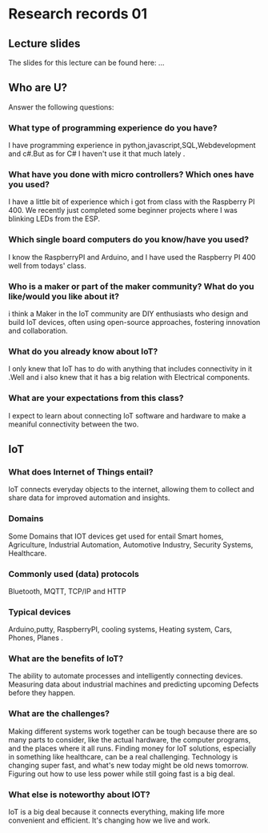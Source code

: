# Research records 01

## Lecture slides

The slides for this lecture can be found here: ...

## Who are U?
Answer the following questions:


### What type of programming experience do you have?
I have programming experience in python,javascript,SQL,Webdevelopment and c#.But as for C# I haven't use it that much lately .

### What have you done with micro controllers? Which ones have you used?
I have a little bit of experience which i got from class with the Raspberry PI 400. We recently just completed some beginner projects where I was blinking LEDs from the ESP.

### Which single board computers do you know/have you used?
I know the RaspberryPI and Arduino, and I have used the Raspberry PI 400 well from todays' class.

### Who is a maker or part of the maker community? What do you like/would you like about it?
i think a Maker in the IoT community are DIY enthusiasts who design and build IoT devices, often using open-source approaches, fostering innovation and collaboration.

### What do you already know about IoT?
I only knew that IoT has to do with anything that includes connectivity in it .Well and i also knew that it has a big relation with Electrical components.

### What are your expectations from this class?
I expect to learn about connecting IoT software and hardware to make a meaniful connectivity between the two.


## IoT

### What does Internet of Things entail?

IoT connects everyday objects to the internet, allowing them to collect and share data for improved automation and insights.
### Domains
Some Domains that IOT devices get used for entail Smart homes, Agriculture, Industrial Automation, Automotive Industry, Security Systems, Healthcare.

### Commonly used (data) protocols
 Bluetooth, MQTT, TCP/IP and HTTP


### Typical devices
Arduino,putty, RaspberryPI, cooling systems, Heating system, Cars, Phones, Planes .

### What are the benefits of IoT?
The ability to automate processes and intelligently connecting devices. Measuring data about industrial machines and predicting upcoming Defects before they happen.

### What are the challenges?
Making different systems work together can be tough because there are so many parts to consider, like the actual hardware, the computer programs, and the places where it all runs. Finding money for IoT solutions, especially in something like healthcare, can be a real challenging. Technology is changing super fast, and what's new today might be old news tomorrow. Figuring out how to use less power while still going fast is a big deal.


### What else is noteworthy about IOT?
IoT is a big deal because it connects everything, making life more convenient and efficient. It's changing how we live and work.
